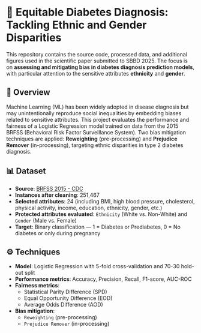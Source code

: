 # 🧬 Equitable Diabetes Diagnosis: Tackling Ethnic and Gender Disparities

This repository contains the source code, processed data, and additional figures used in the scientific paper submitted to SBBD 2025. The focus is on **assessing and mitigating bias in diabetes diagnosis prediction models**, with particular attention to the sensitive attributes **ethnicity** and **gender**.

## 📝 Overview

Machine Learning (ML) has been widely adopted in disease diagnosis but may unintentionally reproduce social inequalities by embedding biases related to sensitive attributes. This project evaluates the performance and fairness of a Logistic Regression model trained on data from the 2015 BRFSS (Behavioral Risk Factor Surveillance System). Two bias mitigation techniques are applied: **Reweighting** (pre-processing) and **Prejudice Remover** (in-processing), targeting ethnic disparities in type 2 diabetes diagnosis.

## 📊 Dataset

- **Source**: [BRFSS 2015 - CDC](https://www.cdc.gov/brfss/)
- **Instances after cleaning**: 251,467
- **Selected attributes**: 24 (including BMI, high blood pressure, cholesterol, physical activity, income, education, ethnicity, gender, etc.)
- **Protected attributes evaluated**: `Ethnicity` (White vs. Non-White) and `Gender` (Male vs. Female)
- **Target**: Binary classification — 1 = Diabetes or Prediabetes, 0 = No diabetes or only during pregnancy

## ⚙️ Techniques

- **Model**: Logistic Regression with 5-fold cross-validation and 70-30 hold-out split
- **Performance metrics**: Accuracy, Precision, Recall, F1-score, AUC-ROC
- **Fairness metrics**:
  - Statistical Parity Difference (SPD)
  - Equal Opportunity Difference (EOD)
  - Average Odds Difference (AOD)
- **Bias mitigation**:
  - `Reweighting` (pre-processing)
  - `Prejudice Remover` (in-processing)



